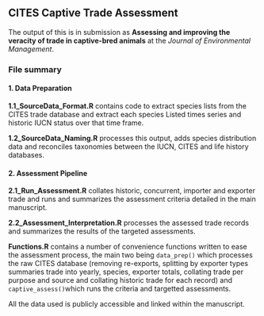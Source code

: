 ## CITES Captive Trade Assessment

The output of this is in submission as **Assessing and improving the veracity of trade in captive-bred animals** at the *Journal of Environmental Management*.

### File summary

#### 1. Data Preparation 

**1.1_SourceData_Format.R** contains code to extract species lists from the CITES trade database and extract each species Listed times series and historic IUCN status over that time frame.

**1.2_SourceData_Naming.R** processes this output, adds species distribution data and reconciles taxonomies between the IUCN, CITES and life history databases.


#### 2. Assessment Pipeline

**2.1_Run_Assessment.R** collates historic, concurrent, importer and exporter trade and runs and summarizes the assessment criteria detailed in the main manuscript.

**2.2_Assessment_Interpretation.R** processes the assessed trade records and summarizes the results of the targeted assessments.

**Functions.R** contains a number of convenience functions written to ease the assessment process, the main two being `data_prep()` which processes the raw CITES database (removing re-exports, splitting by exporter types summaries trade into yearly, species, exporter totals, collating trade per purpose and source and collating historic trade for each record) and `captive_assess()`which runs the criteria and targetted assessments.

All the data used is publicly accessible and linked within the manuscript.
